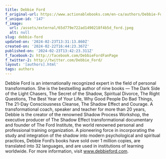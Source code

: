```yaml
---
title: Debbie Ford
f_original-url: https://www.actionablebooks.com/en-ca/authors/Debbie-Ford/
f_unique-id: '147'
f_image:
  url: /assets/external/65d779e722ad1490218f4b5d_ford.jpeg
  alt: null
slug: debbie-ford
updated-on: '2024-02-23T13:31:13.860Z'
created-on: '2024-02-22T16:44:23.367Z'
published-on: '2024-02-23T13:42:23.311Z'
f_facebook-2: http://facebook.com/DebbieFordFanPage
f_twitter-2: http://twitter.com/Debbie_Ford/
layout: '[authors].html'
tags: authors
---
```


Debbie Ford is an internationally recognized expert in the field of personal transformation. She is the bestselling author of nine books — The Dark Side of the Light Chasers, The Secret of the Shadow, Spiritual Divorce, The Right Questions, The Best Year of Your Life, Why Good People Do Bad Things, The 21-Day Consciousness Cleanse, The Shadow Effect and Courage. A transformational coach, speaker and teacher for more than 20 years, Debbie is the creator of the renowned Shadow Process Workshop, the executive producer of The Shadow Effect transformational documentary and founder of The Ford Institute, the world renowned personal and professional training organization. A pioneering force in incorporating the study and integration of the shadow into modern psychological and spiritual practices, Debbie Ford’s books have sold over 1 million copies, are translated into 32 languages, and are used in institutions of learning worldwide. For more information, visit www.debbieford.com.
